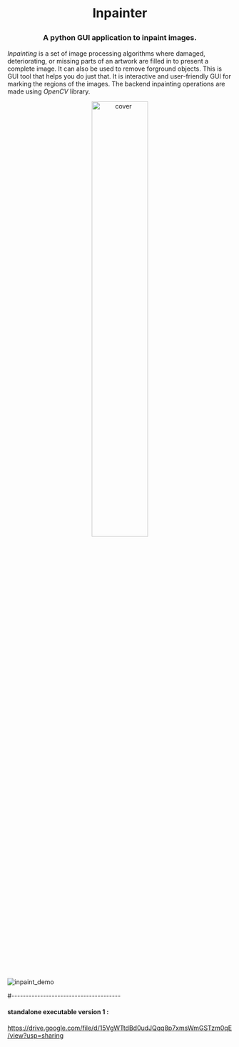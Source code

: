 <h1 align="center">
<p>Inpainter
</h1>
<h3 align="center">
<p>A python GUI application to inpaint images.
</h3>

*Inpainting* is a set of image processing algorithms where damaged, deteriorating, or missing parts of an artwork are filled in to present a complete image. It can also be used to 
remove forground objects. This is GUI tool that helps you do just that. It is interactive and user-friendly GUI for marking the regions of the images. The backend inpainting operations are made using *OpenCV* library.

<p align="center">
 <img alt="cover" src="https://github.com/Zedd1558/Image-Inpainter/blob/master/demo/cover.jpg" height="50%" width="50%">
</p>

![inpaint_demo](https://github.com/Zedd1558/Image-Inpainter/blob/master/demo/inpaint_demo.gif)



#--------------------------------------
#### standalone executable version 1 :

https://drive.google.com/file/d/15VgWTtdBd0udJQqq8p7xmsWmGSTzm0qE/view?usp=sharing
